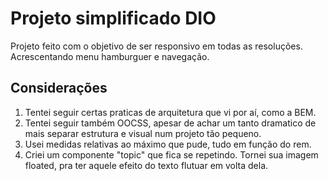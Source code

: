 # Projeto simplificado DIO

Projeto feito com o objetivo de ser responsivo em todas as resoluções.
Acrescentando menu hamburguer e navegação.

## Considerações

1. Tentei seguir certas praticas de arquitetura que vi por aí, como a BEM.
2. Tentei seguir também OOCSS, apesar de achar um tanto dramatico de mais separar estrutura e visual num projeto tão pequeno.
3. Usei medidas relativas ao máximo que pude, tudo em função do rem.
4. Criei um componente "topic" que fica se repetindo. Tornei sua imagem floated, pra ter aquele efeito do texto flutuar em volta dela.
